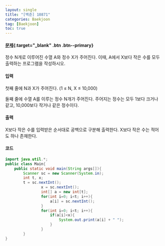 ```yaml
---
layout: single
title: "[백준] 10871"
categories: Baekjoon
tag: [Baekjoon]
toc: true
---
```


#### [문제](https://www.acmicpc.net/problem/10871){:target="\_blank" .btn .btn--primary}
정수 N개로 이루어진 수열 A와 정수 X가 주어진다. 이때, A에서 X보다 작은 수를 모두 출력하는 프로그램을 작성하시오.

#### 입력
첫째 줄에 N과 X가 주어진다. (1 ≤ N, X ≤ 10,000)

둘째 줄에 수열 A를 이루는 정수 N개가 주어진다. 주어지는 정수는 모두 1보다 크거나 같고, 10,000보다 작거나 같은 정수이다.

#### 출력
X보다 작은 수를 입력받은 순서대로 공백으로 구분해 출력한다. X보다 작은 수는 적어도 하나 존재한다.

#### 코드
```java
import java.util.*;
public class Main{
	public static void main(String args[]){
		Scanner sc = new Scanner(System.in);
		int t, x;
		t = sc.nextInt();
                x = sc.nextInt();
                int[] a = new int[t];
                for(int i=0; i<t; i++){
                    a[i] = sc.nextInt();
                }
                for(int i=0; i<t; i++){
                    if(a[i]<x){
                        System.out.print(a[i] + " "); 
                    }
                }
        }
}
```
